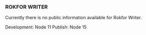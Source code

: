 ### ROKFOR WRITER

Currently there is no public information available for Rokfor Writer.

Development: Node 11
Publish: Node 15
